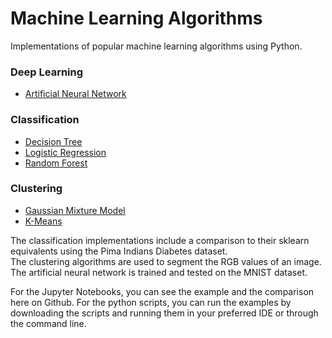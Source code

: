 # Machine Learning Algorithms
Implementations of popular machine learning algorithms using Python.
### Deep Learning
- [Artificial Neural Network](https://github.com/ryan-k-miller/Machine-Learning-Algorithms/blob/master/Neural%20Network/NeuralNetwork.py)  

### Classification
- [Decision Tree](https://github.com/ryan-k-miller/Machine-Learning-Algorithms/blob/master/Decision_Tree.ipynb)  
- [Logistic Regression](https://github.com/ryan-k-miller/Machine-Learning-Algorithms/blob/master/LogisticRegression.py)  
- [Random Forest](https://github.com/ryan-k-miller/Machine-Learning-Algorithms/blob/master/Random_Forest_Classifier)  

### Clustering
- [Gaussian Mixture Model](https://github.com/ryan-k-miller/Machine-Learning-Algorithms/blob/master/Gaussian_Mixture_Model.ipynb)  
- [K-Means](https://github.com/ryan-k-miller/Machine-Learning-Algorithms/blob/master/K_Means.ipynb)  
  
The classification implementations include a comparison to their sklearn equivalents using the Pima Indians Diabetes dataset.   
The clustering algorithms are used to segment the RGB values of an image.  
The artificial neural network is trained and tested on the MNIST dataset.  

For the Jupyter Notebooks, you can see the example and the comparison here on Github. For the python scripts, you can run the examples by downloading the scripts and running them in your preferred IDE or through the command line.
